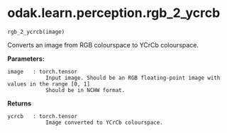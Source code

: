# odak.learn.perception.rgb_2_ycrcb

`rgb_2_ycrcb(image)`

Converts an image from RGB colourspace to YCrCb colourspace.

**Parameters:**

    image   : torch.tensor
                Input image. Should be an RGB floating-point image with values in the range [0, 1]
                Should be in NCHW format.

**Returns**

    ycrcb   : torch.tensor
                Image converted to YCrCb colourspace.